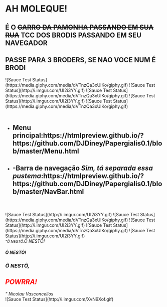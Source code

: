 <h1>AH MOLEQUE!</h1>
<h2>É O <strike>CARRO DA PAMONHA PASSANDO EM SUA RUA</strike> TCC DOS BRODIS PASSANDO EM SEU NAVEGADOR</h2>
<h2>PASSE PARA 3 BRODERS, SE NAO VOCE NUM É BRODI</h2>
![Sauce Test Status](https://media.giphy.com/media/dVTnzQa3xUlKo/giphy.gif)
![Sauce Test Status](http://i.imgur.com/UI2i3YY.gif)
![Sauce Test Status](https://media.giphy.com/media/dVTnzQa3xUlKo/giphy.gif)
![Sauce Test Status](http://i.imgur.com/UI2i3YY.gif)
![Sauce Test Status](https://media.giphy.com/media/dVTnzQa3xUlKo/giphy.gif)
<br /> <br />
	<ul>
	   <li><h2>Menu principal:https://htmlpreview.github.io/?https://github.com/DJDiney/Papergialis0.1/blob/master/Menu.html</h2></li>
	   <li><h2>-Barra de navegação <i>Sim, tá separada essa pustema</i>:https://htmlpreview.github.io/?https://github.com/DJDiney/Papergialis0.1/blob/master/NavBar.html</h2></li>
	</ul>
<br /> <br /> 
![Sauce Test Status](http://i.imgur.com/UI2i3YY.gif)
![Sauce Test Status](https://media.giphy.com/media/dVTnzQa3xUlKo/giphy.gif)
![Sauce Test Status](http://i.imgur.com/UI2i3YY.gif)
![Sauce Test Status](https://media.giphy.com/media/dVTnzQa3xUlKo/giphy.gif)
![Sauce Test Status](http://i.imgur.com/UI2i3YY.gif)<br/>
<i><small>"Ô NESTÔ.</small>Ô NESTÔ!<h5>Ô NESTÔ!</h5><h3>Ô NESTÔ,</h3><h2 style="color:red">POWRRA!</h2>" Nicolau Vasconcellos</i><br/>
![Sauce Test Status](http://i.imgur.com/XvN9Xof.gif)<br/>
